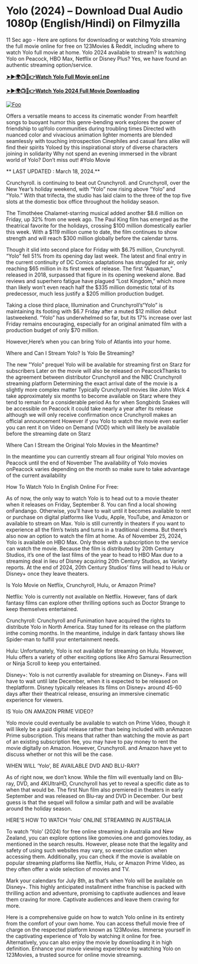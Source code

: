 # Yolo (2024) – Download Dual Audio 1080p (English/Hindi) on Filmyzilla

11 Sec ago - Here are options for downloading or watching Yolo streaming the full movie online for free on 123Movies & Reddit, including where to watch Yolo full movie at home. Yolo 2024 available to stream? Is watching Yolo on Peacock, HBO Max, Netflix or Disney Plus? Yes, we have found an authentic streaming option/service.


[**➤►🌍📺📱👉Watch Yolo Full Movie onl𝚒ne**](https://bit.ly/Most-popular-Movies)

[**➤►🌍📺📱👉Watch Yolo 2024 Full Movie Downloading**](https://bit.ly/Most-popular-Movies)

[![Foo](https://static.wixstatic.com/media/b249f9_adac8f70fb3f45b88691696c77de18f3~mv2.gif)](https://bit.ly/Most-popular-Movies)


Offers a versatile means to access its cinematic wonder From heartfelt songs to buoyant humor this genre-bending work explores the power of friendship to upYolo communities during troubling times Directed with nuanced color and vivacious animation lighter moments are blended seamlessly with touching introspection Cinephiles and casual fans alike will find their spirits Yoloed by this inspirational story of diverse characters joining in solidarity Why not spend an evening immersed in the vibrant world of Yolo? Don’t miss out! #Yolo Movie

** LAST UPDATED : March 18, 2024.**

Crunchyroll. is continuing to beat out Crunchyroll. and Crunchyroll, over the New Year’s holiday weekend, with “Yolo” now rising above “Yolo” and “Yolo.” With that trifecta, the studio has laid claim to the three of the top five slots at the domestic box office throughout the holiday season.

The Timothéee Chalamet-starring musical added another $8.6 million on Friday, up 32% from one week ago. The Paul King film has emerged as the theatrical favorite for the holidays, crossing $100 million domestically earlier this week. With a $119 million cume to date, the film continues to show strength and will reach $300 million globally before the calendar turns.

Though it slid into second place for Friday with $6.75 million, Crunchyroll. “Yolo” fell 51% from its opening day last week. The latest and final entry in the current continuity of DC Comics adaptations has struggled for air, only reaching $65 million in its first week of release. The first “Aquaman,” released in 2018, surpassed that figure in its opening weekend alone. Bad reviews and superhero fatigue have plagued “Lost Kingdom,” which more than likely won’t even reach half the $335 million domestic total of its predecessor, much less justify a $205 million production budget.

Taking a close third place, Illumination and Crunchyroll’s“Yolo” is maintaining its footing with $6.7 Friday after a muted $12 million debut lastweekend. “Yolo” has underwhelmed so far, but its 17% increase over last Friday remains encouraging, especially for an original animated film with a production budget of only $70 million.

However,Here’s when you can bring Yolo of Atlantis into your home.

Where and Can I Stream Yolo? Is Yolo Be Streaming?

The new "Yolo" prequel Yolo will be available for streaming first on Starz for subscribers Later on the movie will also be released on PeacockThanks to the agreement between distributor Crunchyroll and the NBC Crunchyroll streaming platform Determining the exact arrival date of the movie is a slightly more complex matter Typically Crunchyroll movies like John Wick 4 take approximately six months to become available on Starz where they tend to remain for a considerable period As for when Songbirds Snakes will be accessible on Peacock it could take nearly a year after its release although we will only receive confirmation once Crunchyroll makes an official announcement However if you Yolo to watch the movie even earlier you can rent it on Video on Demand (VOD) which will likely be available before the streaming date on Starz

Where Can I Stream the Original Yolo Movies in the Meantime?

In the meantime you can currently stream all four original Yolo movies on Peacock until the end of November The availability of Yolo movies onPeacock varies depending on the month so make sure to take advantage of the current availability

How To Watch Yolo In English Online For Free:

As of now, the only way to watch Yolo is to head out to a movie theater when it releases on Friday, September 8. You can find a local showing onFandango. Otherwise, you’ll have to wait until it becomes available to rent or purchase on digital platforms like Vudu, Apple, YouTube, and Amazon or available to stream on Max. Yolo is still currently in theaters if you want to experience all the film’s twists and turns in a traditional cinema. But there’s also now an option to watch the film at home. As of November 25, 2024, Yolo is available on HBO Max. Only those with a subscription to the service can watch the movie. Because the film is distributed by 20th Century Studios, it’s one of the last films of the year to head to HBO Max due to a streaming deal in lieu of Disney acquiring 20th Century Studios, as Variety reports. At the end of 2024, 20th Century Studios’ films will head to Hulu or Disney+ once they leave theaters.

Is Yolo Movie on Netflix, Crunchyroll, Hulu, or Amazon Prime?

Netflix: Yolo is currently not available on Netflix. However, fans of dark fantasy films can explore other thrilling options such as Doctor Strange to keep themselves entertained.

Crunchyroll: Crunchyroll and Funimation have acquired the rights to distribute Yolo in North America. Stay tuned for its release on the platform inthe coming months. In the meantime, indulge in dark fantasy shows like Spider-man to fulfill your entertainment needs.

Hulu: Unfortunately, Yolo is not available for streaming on Hulu. However, Hulu offers a variety of other exciting options like Afro Samurai Resurrection or Ninja Scroll to keep you entertained.

Disney+: Yolo is not currently available for streaming on Disney+. Fans will have to wait until late December, when it is expected to be released on theplatform. Disney typically releases its films on Disney+ around 45-60 days after their theatrical release, ensuring an immersive cinematic experience for viewers.

IS Yolo ON AMAZON PRIME VIDEO?

Yolo movie could eventually be available to watch on Prime Video, though it will likely be a paid digital release rather than being included with anAmazon Prime subscription. This means that rather than watching the movie as part of an existing subscription fee, you may have to pay money to rent the movie digitally on Amazon. However, Crunchyroll. and Amazon have yet to discuss whether or not this will be the case.

WHEN WILL ‘Yolo’, BE AVAILABLE DVD AND BLU-RAY?

As of right now, we don’t know. While the film will eventually land on Blu-ray, DVD, and 4KUltraHD, Crunchyroll has yet to reveal a specific date as to when that would be. The first Nun film also premiered in theaters in early September and was released on Blu-ray and DVD in December. Our best guess is that the sequel will follow a similar path and will be available around the holiday season.

HERE’S HOW TO WATCH ‘Yolo’ ONLINE STREAMING IN AUSTRALIA

To watch ‘Yolo’ (2024) for free online streaming in Australia and New Zealand, you can explore options like gomovies.one and gomovies.today, as mentioned in the search results. However, please note that the legality and safety of using such websites may vary, so exercise caution when accessing them. Additionally, you can check if the movie is available on popular streaming platforms like Netflix, Hulu, or Amazon Prime Video, as they often offer a wide selection of movies and TV.

Mark your calendars for July 8th, as that’s when Yolo will be available on Disney+. This highly anticipated installment inthe franchise is packed with thrilling action and adventure, promising to captivate audiences and leave them craving for more. Captivate audiences and leave them craving for more.

Here is a comprehensive guide on how to watch Yolo online in its entirety from the comfort of your own home. You can access thefull movie free of charge on the respected platform known as 123Movies. Immerse yourself in the captivating experience of Yolo by watching it online for free. Alternatively, you can also enjoy the movie by downloading it in high definition. Enhance your movie viewing experience by watching Yolo on 123Movies, a trusted source for online movie streaming.
